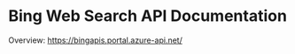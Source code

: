 <!-- 
NavPath: Bing Web Search API
LinkLabel: Overview
Weight: 80
Url: Bing-web-search-API/overview
-->

# Bing Web Search API Documentation

Overview: https://bingapis.portal.azure-api.net/
